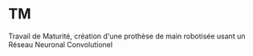 # TM
Travail de Maturité, création d'une prothèse de main robotisée usant un Réseau Neuronal Convolutionel
